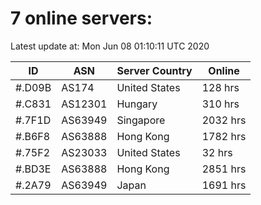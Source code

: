# 7 online servers:

Latest update at: Mon Jun 08 01:10:11 UTC 2020

| ID | ASN | Server Country | Online |
| -- | --- | -------------- | ------ |
| #.D09B | AS174 | United States | 128 hrs |
| #.C831 | AS12301 | Hungary | 310 hrs |
| #.7F1D | AS63949 | Singapore | 2032 hrs |
| #.B6F8 | AS63888 | Hong Kong | 1782 hrs |
| #.75F2 | AS23033 | United States | 32 hrs |
| #.BD3E | AS63888 | Hong Kong | 2851 hrs |
| #.2A79 | AS63949 | Japan | 1691 hrs |

